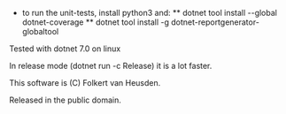 * to run the unit-tests, install python3 and:
** dotnet tool install --global dotnet-coverage
** dotnet tool install -g dotnet-reportgenerator-globaltool

Tested with dotnet 7.0 on linux

In release mode (dotnet run -c Release) it is a lot faster.


This software is (C) Folkert van Heusden.

Released in the public domain.
